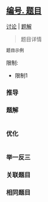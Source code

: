 ## [编号. 题目]()

[讨论](/comments/) | [题解](/solution/)

> 题目详情

```js
题目示例
```

限制:
- 限制1

### 推导

### 题解
```js
```

### 优化
```js
```

### 举一反三

### 关联题目
[](https://github.com/XyyF/elfin-algorithm/blob/master/problems/)

### 相同题目
[](https://leetcode-cn.com/problems/)
